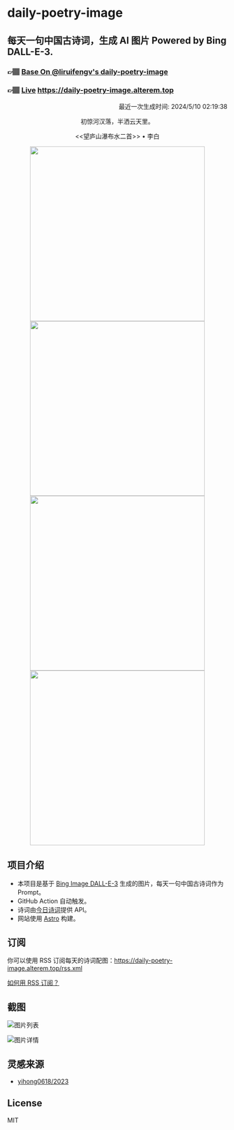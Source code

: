 
# daily-poetry-image

## 每天一句中国古诗词，生成 AI 图片 Powered by Bing DALL-E-3.

### 👉🏽 [Base On @liruifengv's daily-poetry-image](https://github.com/liruifengv/daily-poetry-image)

### 👉🏽 [Live](https://daily-poetry-image.alterem.top/) https://daily-poetry-image.alterem.top

<p align="right">
  最近一次生成时间: 2024/5/10 02:19:38
</p>
<p align="center">
初惊河汉落，半洒云天里。
</p>
<p align="center">
<<望庐山瀑布水二首>> • 李白
</p>
<p align="center">
<img src="https://tse4.mm.bing.net/th/id/OIG3.Sn29UkPhLvQUTAsJXSAA" height="400" width="400" />
<img src="https://tse3.mm.bing.net/th/id/OIG3.Oqy19V_1f7QFlZdneEsp" height="400" width="400" />
<img src="https://tse1.mm.bing.net/th/id/OIG3.b07mW4YuvQMCH3vjDJbw" height="400" width="400" />
<img src="https://tse2.mm.bing.net/th/id/OIG3.0C6ntwf_1rD1KCukCMpn" height="400" width="400" />
</p>

## 项目介绍

-   本项目是基于 [Bing Image DALL-E-3](https://www.bing.com/images/create) 生成的图片，每天一句中国古诗词作为 Prompt。
-   GitHub Action 自动触发。
-   诗词由[今日诗词](https://www.jinrishici.com/)提供 API。
-   网站使用 [Astro](https://astro.build) 构建。

## 订阅

你可以使用 RSS 订阅每天的诗词配图：https://daily-poetry-image.alterem.top/rss.xml

[如何用 RSS 订阅？](https://zhuanlan.zhihu.com/p/55026716)

## 截图

![图片列表](./screenshots/Snipaste_2023-12-28_21-00-26.png)

![图片详情](./screenshots/Snipaste_2023-12-28_21-00-53.png)

## 灵感来源

-   [yihong0618/2023](https://github.com/yihong0618/2023)

## License

MIT

